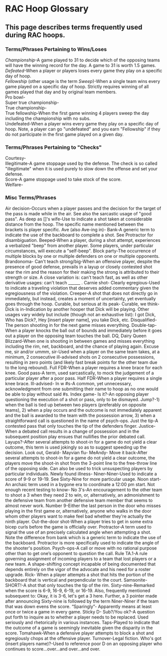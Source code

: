 # RAC Hoop Glossary  

## This page describes terms frequently used during RAC hoops.  

### Terms/Phrases Pertaining to Wins/Loses  
*Championship*-A game played to 31 to decide which of the opposing teams will have the winning record for the day. A game to 31 is worth 1.5 games.  
*Defeated*-When a player or players loses every game they play on a specific day of hoop.  
*Fellowship* (other usage is the term *Sweep*)-When a single team wins every game played on a specific day of hoop. Strictly requires winning of all games played that day and by original team members.  
Pro bowl-  
Super true championship-  
True championship-  
True fellowship-When the first game winning 4 players sweep the day including the championship with no subs.  
Undefeated-When a player wins every game they play on a specific day of hoop. Note, a player can go "undefeated" and you earn "Fellowship" if they do not participate in the first game played on a given day.  

### Terms/Phrases Pertaining to "Checks"  
Courtesy-  
Illegitimate-A game stoppage used by the defense. The check is so called "illegitimate" when it is used purely to slow down the offense and set your defense.  
Score-A game stoppage used to take stock of the score.  
Welfare-  

### Misc Terms/Phrases
Air decision-Occurs when a player passes and the decision for the target of the pass is made while in the air. See also the sarcastic usage of "good pass".
As deep as []'s wife-Use to indicate a shot taken at considerable distance from the hoop. The specific name mentioned between the brackets is player specific.
Ave (also Ave-ing in)-
Bank-A generic term to indicate the use of the backboard to complete a shot. See Protractor for disambiguation.
Beeped-When a player, during a shot attempt, experiences a verbalized "beep" from another player. Some players, under particular circumstances, will execute a "self-beep".
Block party-The occurrence of multiple blocks by one or multiple defenders on one or multiple opponents.
Brandonoma-
Can't teach strong/big-When an offensive player, despite the presence of good defense, prevails in a layup or closely contested shot near the rim and the reason for their making the strong is attributed to their strength or size. A close variation is: can't teach fast, as well as other derivative usages: can't teach ______ .
Carnie shot-
Clearly egregious-Used to indicate a traveling violation that deserves added commentary given the egregiousness of the violation.
Creeper-A shot that does not directly go in immediately, but instead, creates a moment of uncertainty, yet eventually goes through the hoop.
Curable, but serious at its peak-
Curable, we think-
Dick is in-Indication by another hooper that Dick will be playing. Other usages vary widely but include (though not an exhaustive list): I got Dick, Who has Dick?, Hey [insert player name], you take Dick, etc.
Disqualified-The person shooting in for the next game misses everything.
Double-tap-When a player knocks the ball out of bounds and immediately before it goes out a player on the opposing team touches the ball.
DQ, Dairy Queen Blizzard-When one is shooting in between games and misses everything including the rim, net, backboard, and the chance of playing again.
Excuse me, sir and/or ummm, sir-Used when a player on the same team takes, at a minimum, 2 consecutive ill-advised shots on 2 consecutive possessions, resulting in zero points (and likely fast break points for the other team due to the long rebound).
Full FDR-When a player requires a knee brace for each knee.
Good pass-A term, used sarcastically, to mock the judgement of a particular player after a poor pass.
Half FDR-When a player requires a single knee brace.
Ill-advised-
In w #s-A common, yet unnecessary, acknowledgment from one submitting their name to hoop as no one would be able to play without said #s.
Index game-
Is it?-An opposing player questioning the execution of a shot or pass, only to be dismayed.
Jump?-1) when the ball is tied up between two players (preferably on opposite teams), 2) when a play occurs and the outcome is not immediately apparent and the ball is awarded to the team with the possession arrow, 3) when a straightforward call is questioned in the name of psych-ops.
Just the tip-A contested pass that only touches the tip of the defenders finger.
Justice-When a debated call results in a change of possession and in the subsequent position play ensues that nullifies the prior debated call.
Layups?-After several attempts to shoot-in for a game do not yield a clear outcome, this term is used jokingly so as to suggest speeding up the decision.
Look out, Gerald-
Mayvian flu-
MeAndy-
Move it back-After several attempts to shoot-in for a game do not yield a clear outcome, the players move the shoot-in shot from the 3-point line to the free-throw line of the opposing side. Can also be used to trick unsuspecting players by particular individuals.
Newly found illness-
Niner-Niner-Used to indicate a score of 9-9 or 19-19. See Sixty-Nine for more particular usage.
Noon start-An archaic term used in a bygone era to coordinate a 12:00 pm start.
Not enough recent testing to know-
No 3's-An encouragement to the other team to shoot a 3 when they need 2 to win, or, alternatively, an admonishment to the defensive team from another defensive team member that seems to almost never work.
Number 9-Either the last person in the door who misses playing in the first game or, alternatively, anyone who walks in the door whom other players want to make feel bad whether they're actually the ninth player.
Out-the-door shot-When a player tries to get in some extra bicep curls before the game is officially over.
Protractor-A term used to signal the use of an precisely calculated angle when attempting a shot. Note the difference from bank which is a generic term to indicate the use of the backboard. Protractor is more specifically used to indicate the angle of the shooter's position.
Psych-ops-A call or move with no rational purpose other than to get one’s opponent to question the call.
Rule TA.1-A rule governing assignment of incoming players to a team that lost players or a new team. A shape-shifting concept incapable of being documented that depends entirely on the vigor of the advocate and his need for a roster upgrade.
Rick- When a player attempts a shot that hits the portion of the backboard that is vertical and perpendicular to the court.
Samsonite-
SHORT!-A shot that only touches the tip of the rim.
Sixty-nine-Remarked when the score is 6-9, 16-9, 6-19, or 16-19. Also, frequently mentioned subsequent to: Okay, it is 3-6, let's get a 3 here. Further, a 3 pointer made after announcing Sixty-nine is followed by the term Niner-Niner if the team that was down evens the score.
“Sparingly”- Apparently means at least once or twice a game in every game.
Sticky D-
Sub?/You ok?-A question put forth to inquire as to whether a player needs to be replaced. Used seriously and rhetorically in various instances.
Taps-Played to indicate that the outcome of a game is seemingly inevitable given the disparity in the score.
Tomahawk-When a defensive player attempts to block a shot and egregiously chops at the offensive player.
Turnover-Legal fiction.
Who's got (insert players name)?-Used to reference poor D on an opposing player who continues to score...over...and over...and over.
